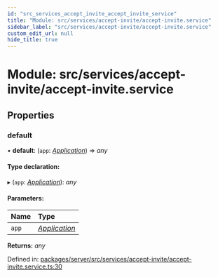 ```yaml
---
id: "src_services_accept_invite_accept_invite_service"
title: "Module: src/services/accept-invite/accept-invite.service"
sidebar_label: "src/services/accept-invite/accept-invite.service"
custom_edit_url: null
hide_title: true
---
```


# Module: src/services/accept-invite/accept-invite.service

## Properties

### default

• **default**: (`app`: [*Application*](src_declarations.md#application)) => *any*

#### Type declaration:

▸ (`app`: [*Application*](src_declarations.md#application)): *any*

#### Parameters:

Name | Type |
:------ | :------ |
`app` | [*Application*](src_declarations.md#application) |

**Returns:** *any*

Defined in: [packages/server/src/services/accept-invite/accept-invite.service.ts:30](https://github.com/xr3ngine/xr3ngine/blob/7650c2bea/packages/server/src/services/accept-invite/accept-invite.service.ts#L30)
